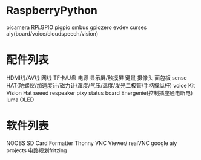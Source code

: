 # RaspberryPython
picamera
RPi.GPIO
pigpio
smbus
gpiozero
evdev
curses
aiy(board/voice/cloudspeech/vision)

# 配件列表
HDMI线/AV线
网线
TF卡/U盘
电源
显示屏/触摸屏
键鼠
摄像头
面包板
sense HAT(陀螺仪/加速度计/磁力计/湿度/气压/温度/发光二极管/手柄操纵杆)
voice Kit
Vision Hat
seeed respeaker
pixy
status board
Energenie(控制插座通电断电)
luma OLED

# 软件列表
NOOBS
SD Card Formatter
Thonny
VNC Viewer/ realVNC
google aiy projects
电路规划fritzing